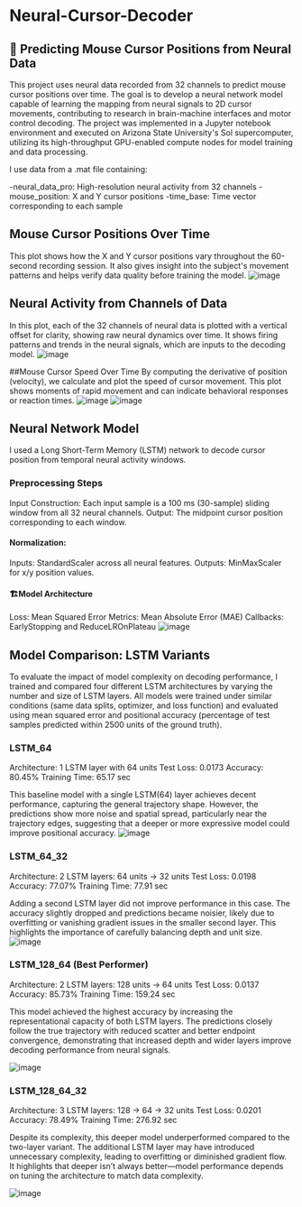 # Neural-Cursor-Decoder

## 🧠 Predicting Mouse Cursor Positions from Neural Data
This project uses neural data recorded from 32 channels to predict mouse cursor positions over time. The goal is to develop a neural network model capable of learning the mapping from neural signals to 2D cursor movements, contributing to research in brain-machine interfaces and motor control decoding.
The project was implemented in a Jupyter notebook environment and executed on Arizona State University's Sol supercomputer, utilizing its high-throughput GPU-enabled compute nodes for model training and data processing.


I use data from a .mat file containing:

-neural_data_pro: High-resolution neural activity from 32 channels
-mouse_position: X and Y cursor positions
-time_base: Time vector corresponding to each sample


## Mouse Cursor Positions Over Time
This plot shows how the X and Y cursor positions vary throughout the 60-second recording session. It also gives insight into the subject's movement patterns and helps verify data quality before training the model.
![image](https://github.com/tracyaobeng/Neural-Cursor-Decoder/blob/main/mouse_cursor_position.png)

## Neural Activity from Channels of Data
In this plot, each of the 32 channels of neural data is plotted with a vertical offset for clarity, showing raw neural dynamics over time.
It shows firing patterns and trends in the neural signals, which are inputs to the decoding model.
![image](https://github.com/tracyaobeng/Neural-Cursor-Decoder/blob/main/neural_activity_channels.png)

##Mouse Cursor Speed Over Time
By computing the derivative of position (velocity), we calculate and plot the speed of cursor movement.
This plot shows moments of rapid movement and can indicate behavioral responses or reaction times.
![image](https://github.com/tracyaobeng/Neural-Cursor-Decoder/blob/main/mouse_cursor_speed.png)
![image](https://github.com/tracyaobeng/Neural-Cursor-Decoder/blob/main/neural_input_window.png)

## Neural Network Model
I used a Long Short-Term Memory (LSTM) network to decode cursor position from temporal neural activity windows.

### Preprocessing Steps
Input Construction: Each input sample is a 100 ms (30-sample) sliding window from all 32 neural channels.
Output: The midpoint cursor position corresponding to each window.
#### Normalization:
Inputs: StandardScaler across all neural features.
Outputs: MinMaxScaler for x/y position values.
####  🏗️Model Architecture
Loss: Mean Squared Error
Metrics: Mean Absolute Error (MAE)
Callbacks: EarlyStopping and ReduceLROnPlateau
![image](https://github.com/tracyaobeng/Neural-Cursor-Decoder/blob/main/predicted_true_main.png)



## Model Comparison: LSTM Variants
To evaluate the impact of model complexity on decoding performance, I trained and compared four different LSTM architectures by varying the number and size of LSTM layers. All models were trained under similar conditions (same data splits, optimizer, and loss function) and evaluated using mean squared error and positional accuracy (percentage of test samples predicted within 2500 units of the ground truth).

### LSTM_64
Architecture: 1 LSTM layer with 64 units
Test Loss: 0.0173
Accuracy: 80.45%
Training Time: 65.17 sec

This baseline model with a single LSTM(64) layer achieves decent performance, capturing the general trajectory shape. However, the predictions show more noise and spatial spread, particularly near the trajectory edges, suggesting that a deeper or more expressive model could improve positional accuracy.
![image](https://github.com/tracyaobeng/Neural-Cursor-Decoder/blob/main/LSTM_64.png)

### LSTM_64_32
Architecture: 2 LSTM layers: 64 units → 32 units
Test Loss: 0.0198
Accuracy: 77.07%
Training Time: 77.91 sec

Adding a second LSTM layer did not improve performance in this case. The accuracy slightly dropped and predictions became noisier, likely due to overfitting or vanishing gradient issues in the smaller second layer. This highlights the importance of carefully balancing depth and unit size.
![image](https://github.com/tracyaobeng/Neural-Cursor-Decoder/blob/main/LSTM_64_32.png)

### LSTM_128_64 (Best Performer)
Architecture: 2 LSTM layers: 128 units → 64 units
Test Loss: 0.0137
Accuracy: 85.73%
Training Time: 159.24 sec

This model achieved the highest accuracy by increasing the representational capacity of both LSTM layers. The predictions closely follow the true trajectory with reduced scatter and better endpoint convergence, demonstrating that increased depth and wider layers improve decoding performance from neural signals.

![image](https://github.com/tracyaobeng/Neural-Cursor-Decoder/blob/main/LSTM_128_64.png)

### LSTM_128_64_32
Architecture: 3 LSTM layers: 128 → 64 → 32 units
Test Loss: 0.0201
Accuracy: 78.49%
Training Time: 276.92 sec

Despite its complexity, this deeper model underperformed compared to the two-layer variant. The additional LSTM layer may have introduced unnecessary complexity, leading to overfitting or diminished gradient flow. It highlights that deeper isn’t always better—model performance depends on tuning the architecture to match data complexity.

![image](https://github.com/tracyaobeng/Neural-Cursor-Decoder/blob/main/LSTM_128_64_32.png)
